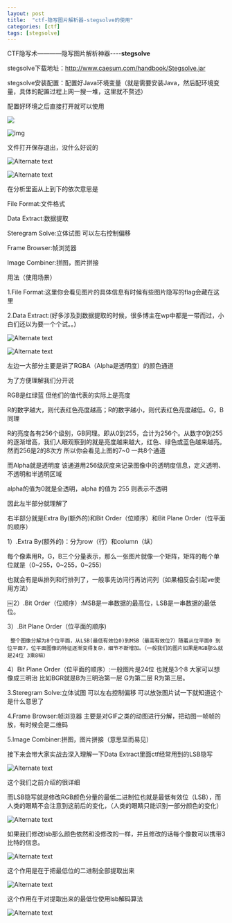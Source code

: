 ```yaml
---
layout: post
title:  "ctf-隐写图片解析器-stegsolve的使用"
categories: [ctf]
tags: [stegsolve]
---
```


CTF隐写术————隐写图片解析神器----**stegsolve**  

stegsolve下载地址：<http://www.caesum.com/handbook/Stegsolve.jar>  

stegsolve安装配置：配置好Java环境变量（就是需要安装Java，然后配环境变量，具体的配置过程上网一搜一堆，这里就不赘述）  

配置好环境之后直接打开就可以使用  

![](https://img2018.cnblogs.com/blog/1755571/201909/1755571-20190907205101838-647785284.png)  

![img](https://img2018.cnblogs.com/blog/1755571/201909/1755571-20190907205101838-647785284.png)

文件打开保存退出，没什么好说的  

![Alternate text](https://img2018.cnblogs.com/blog/1755571/201909/1755571-20190907205142373-678679799.png)  

![Alternate text](https://img2018.cnblogs.com/blog/1755571/201909/1755571-20190907205142373-678679799.png)

在分析里面从上到下的依次意思是

File Format:文件格式

Data Extract:数据提取

Steregram Solve:立体试图 可以左右控制偏移

Frame Browser:帧浏览器

Image Combiner:拼图，图片拼接

 

用法（使用场景）

1.File Format:这里你会看见图片的具体信息有时候有些图片隐写的flag会藏在这里

2.Data Extract:(好多涉及到数据提取的时候，很多博主在wp中都是一带而过，小白们还以为要一个个试。。)  

![Alternate text](https://img2018.cnblogs.com/blog/1755571/201909/1755571-20190907205846350-1245388993.png)  

![Alternate text](https://img2018.cnblogs.com/blog/1755571/201909/1755571-20190907205846350-1245388993.png)

左边一大部分主要是讲了RGBA（Alpha是透明度）的颜色通道

为了方便理解我们分开说

RGB是红绿蓝 但他们的值代表的实际上是亮度

R的数字越大，则代表红色亮度越高；R的数字越小，则代表红色亮度越低。G，B同理

R的亮度各有256个级别，GB同理。即从0到255，合计为256个。从数字0到255的逐渐增高，我们人眼观察到的就是亮度越来越大，红色、绿色或蓝色越来越亮。然而256是2的8次方 所以你会看见上图的7~0  一共8个通道

而Alpha就是透明度 该通道用256级灰度来记录图像中的透明度信息，定义透明、不透明和半透明区域

alpha的值为0就是全透明，alpha 的值为 255 则表示不透明

因此左半部分就理解了

右半部分就是Extra By(额外的)和Bit Order（位顺序）和Bit Plane Order（位平面的顺序）

1）.Extra By(额外的)：分为row（行）和column（纵）

   每个像素用R，G，B三个分量表示，那么一张图片就像一个矩阵，矩阵的每个单位就是（0~255，0~255，0~255）

   也就会有是纵排列和行排列了，一般事先访问行再访问列（如果相反会引起ve使用方法）

￼2）.Bit Order（位顺序）:MSB是一串数据的最高位，LSB是一串数据的最低位。

3）.Bit Plane Order（位平面的顺序)

     整个图像分解为8个位平面，从LSB(最低有效位0)到MSB（最高有效位7）随着从位平面0 到位平面7，位平面图像的特征逐渐变得复杂，细节不断增加。（一般我们的图片如果是RGB那么就是24位 3乘8嘛）

4）Bit Plane Order（位平面的顺序）:一般图片是24位 也就是3个8 大家可以想像成三明治 比如BGR就是B为三明治第一层 G为第二层 R为第三层。

 

3.Steregram Solve:立体试图 可以左右控制偏移 可以放张图片试一下就知道这个是什么意思了

4.Frame Browser:帧浏览器   主要是对GIF之类的动图进行分解，把动图一帧帧的放，有时候会是二维码

5.Image Combiner:拼图，图片拼接（意思显而易见）

 

接下来会带大家实战去深入理解一下Data Extract里面ctf经常用到的LSB隐写  

![Alternate text](https://img2018.cnblogs.com/blog/1755571/201909/1755571-20190913160726122-392466660.png)  

这个我们之前介绍的很详细

而LSB隐写就是修改RGB颜色分量的最低二进制位也就是最低有效位（LSB），而人类的眼睛不会注意到这前后的变化，（人类的眼睛只能识别一部分颜色的变化）  

![Alternate text](https://img2018.cnblogs.com/blog/1755571/201909/1755571-20190913161002893-848621076.png)  

如果我们修改lsb那么颜色依然和没修改的一样，并且修改的话每个像数可以携带3比特的信息。  

![Alternate text](https://img2018.cnblogs.com/blog/1755571/201909/1755571-20190913161618442-1836080485.png)  

这个作用是在于把最低位的二进制全部提取出来  

![Alternate text](https://img2018.cnblogs.com/blog/1755571/201909/1755571-20190913161708204-989077006.png)  

这个作用在于对提取出来的最低位使用lsb解码算法  

![Alternate text](https://img2018.cnblogs.com/blog/1755571/201909/1755571-20190913162924026-2095648234.png)